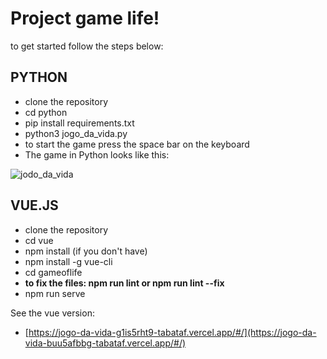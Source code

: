 # **Project  game life!**
to get started follow the steps below:

## PYTHON
* clone the repository
* cd python
* pip install requirements.txt
* python3 jogo_da_vida.py
* to start the game press the space bar on the keyboard
* The game in Python looks like this:

![jodo_da_vida](https://user-images.githubusercontent.com/104364324/209416956-0261e188-df24-4dad-8d5a-55b99939b33d.gif)

## VUE.JS
* clone the repository
* cd vue
* npm install (if you don't have)
* npm install -g vue-cli
* cd gameoflife
* **to fix the files: npm run lint or npm run lint --fix**
* npm run serve

See the vue version:
* [https://jogo-da-vida-g1is5rht9-tabataf.vercel.app/#/](https://jogo-da-vida-buu5afbbg-tabataf.vercel.app/#/)

